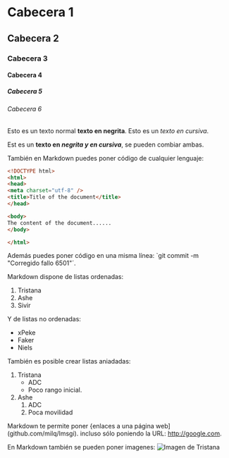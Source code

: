 # Cabecera 1
## Cabecera 2
### Cabecera 3
#### Cabecera 4
##### Cabecera 5
###### Cabecera 6

Esto es un texto normal **texto en negrita**. Esto es un *texto en cursiva*.

Est es un **texto en _negrita y en cursiva_**, se pueden combiar ambas.

También en Markdown puedes poner código de cualquier lenguaje:

```html
<!DOCTYPE html>
<html>
<head>
<meta charset="utf-8" />
<title>Title of the document</title>
</head>

<body>
The content of the document......
</body>

</html>
```


Además puedes poner código en una misma línea: `git commit -m "Corregido fallo 6501"´.

Markdown dispone de listas ordenadas:

1. Tristana
2. Ashe
3. Sivir

Y de listas no ordenadas:

* xPeke
* Faker
* Niels

También es posible crear listas aniadadas:

1. Tristana
    * ADC
    * Poco rango inicial.
2. Ashe
    1. ADC
    2. Poca movilidad
    
Markdown te permite poner {enlaces a una página web](github.com/milq/lmsgi). incluso sólo poniendo la URL: http://google.com.

En Markdown también se pueden poner imagenes:
![Imagen de Tristana](https://s-media-cache-ak0.pinimg.com/236x/1e/ee/2d/1eee2df5a8ea722b3d39cbba5713ad16.jpg 'Imagen de Malzaha')
